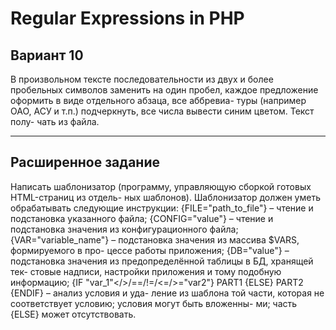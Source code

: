 # Regular Expressions in PHP

## Вариант 10
В произвольном тексте последовательности из двух и более пробельных символов заменить на один пробел, каждое предложение оформить в виде отдельного абзаца, все аббревиа- туры (например ОАО, АСУ и т.п.) подчеркнуть, все числа вывести синим цветом. Текст полу- чать из файла.
***
## Расширенное задание
Написать шаблонизатор (программу, управляющую сборкой готовых HTML-страниц из отдель- ных шаблонов). Шаблонизатор должен уметь обрабатывать следующие инструкции:
{FILE="path_to_file"} – чтение и подстановка указанного файла;
{CONFIG="value"} – чтение и подстановка значения из конфигурационного файла; {VAR="variable_name"} – подстановка значения из массива $VARS, формируемого в про-
цессе работы приложения;
{DB="value"} – подстановка значения из предопределённой таблицы в БД, хранящей тек-
стовые надписи, настройки приложения и тому подобную информацию;
{IF "var_1"</>/==/!=/<=/>="var2"} PART1 {ELSE} PART2 {ENDIF} – анализ условия и уда-
ление из шаблона той части, которая не соответствует условию; условия могут быть вложенны- ми; часть {ELSE} может отсутствовать.
